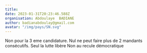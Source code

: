 ```yaml
---
title: 
date: 2023-01-31T20:23:46.588Z
organisation: Abdoulaye  BADIANE 
author: badianabdoulay@gmail.com
avatar: "/img/pays/SN.svg"
---
```


Non pour la 3 eme candidature.
Nul ne peut faire plus de 2 mandants consécutifs.
Seul la lutte libère 
Non au recule démocratique 